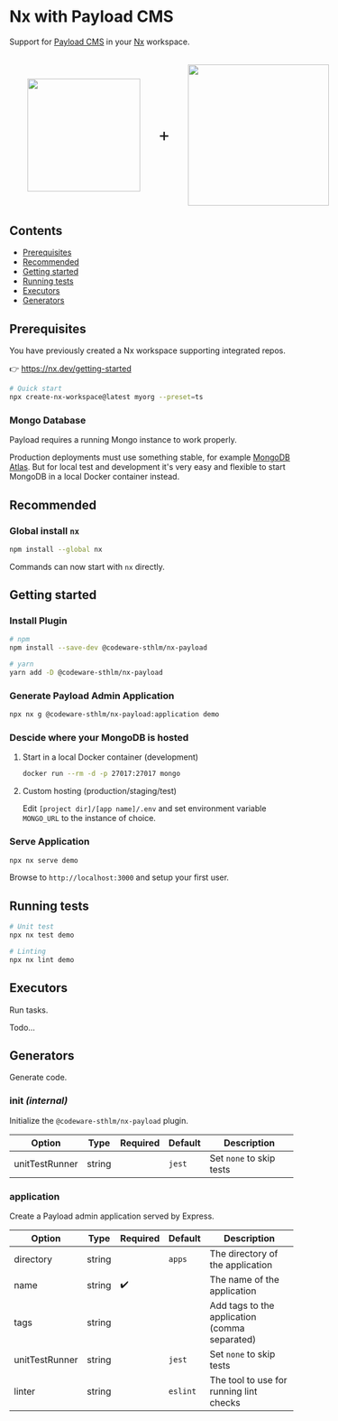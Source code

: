 # Nx with Payload CMS <!-- omit in toc -->

Support for [Payload CMS](https://payloadcms.com) in your [Nx](https://nx.dev) workspace.

<div style="display:flex; flex-direction:row; gap:32px; align-items:center; margin:32px;">
  <img src="https://raw.githubusercontent.com/nrwl/nx/master/images/nx-logo.png" height="200" />
  <div style="font-size:32px;">+</div>
  <img src="https://avatars.githubusercontent.com/u/62968818?s=200&v=4" height="250" />
</div>

## Contents <!-- omit in toc -->

- [Prerequisites](#prerequisites)
- [Recommended](#recommended)
- [Getting started](#getting-started)
- [Running tests](#running-tests)
- [Executors](#executors)
- [Generators](#generators)

## Prerequisites

You have previously created a Nx workspace supporting integrated repos.

👉 <https://nx.dev/getting-started>

```sh
# Quick start
npx create-nx-workspace@latest myorg --preset=ts
```

### Mongo Database <!-- omit in toc -->

Payload requires a running Mongo instance to work properly.

Production deployments must use something stable, for example [MongoDB Atlas](https://www.mongodb.com/atlas).
But for local test and development it's very easy and flexible to start MongoDB in a local Docker container instead.

## Recommended

### Global install `nx` <!-- omit in toc -->

```sh
npm install --global nx
```

Commands can now start with `nx` directly.

## Getting started

### Install Plugin <!-- omit in toc -->

```sh
# npm
npm install --save-dev @codeware-sthlm/nx-payload

# yarn
yarn add -D @codeware-sthlm/nx-payload
```

### Generate Payload Admin Application <!-- omit in toc -->

```sh
npx nx g @codeware-sthlm/nx-payload:application demo
```

### Descide where your MongoDB is hosted <!-- omit in toc -->

1. Start in a local Docker container (development)

   ```sh
   docker run --rm -d -p 27017:27017 mongo
   ```

2. Custom hosting (production/staging/test)

   Edit `[project dir]/[app name]/.env` and set environment variable `MONGO_URL` to the instance of choice.

### Serve Application <!-- omit in toc -->

```sh
npx nx serve demo
```

Browse to `http://localhost:3000` and setup your first user.

## Running tests

```sh
# Unit test
npx nx test demo

# Linting
npx nx lint demo
```

## Executors

Run tasks.

Todo...

## Generators

Generate code.

### init _(internal)_ <!-- omit in toc -->

Initialize the `@codeware-sthlm/nx-payload` plugin.

| Option         | Type   | Required | Default | Description              |
| -------------- | ------ | -------- | ------- | ------------------------ |
| unitTestRunner | string |          | `jest`  | Set `none` to skip tests |

### application <!-- omit in toc -->

Create a Payload admin application served by Express.

| Option         | Type   | Required           | Default  | Description                                   |
| -------------- | ------ | ------------------ | -------- | --------------------------------------------- |
| directory      | string |                    | `apps`   | The directory of the application              |
| name           | string | :heavy_check_mark: |          | The name of the application                   |
| tags           | string |                    |          | Add tags to the application (comma separated) |
| unitTestRunner | string |                    | `jest`   | Set `none` to skip tests                      |
| linter         | string |                    | `eslint` | The tool to use for running lint checks       |
